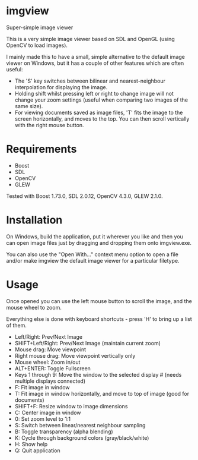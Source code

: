 # imgview
Super-simple image viewer

This is a very simple image viewer based on SDL and OpenGL (using OpenCV to load images).

I mainly made this to have a small, simple alternative to the default image viewer on Windows, but it has a couple of other features which are often useful:
* The 'S' key switches between bilinear and nearest-neighbour interpolation for displaying the image.
* Holding shift whilst pressing left or right to change image will not change your zoom settings (useful when comparing two images of the same size).
* For viewing documents saved as image files, 'T' fits the image to the screen horizontally, and moves to the top. You can then scroll vertically with the right mouse button.

# Requirements

* Boost
* SDL 
* OpenCV
* GLEW

Tested with Boost 1.73.0, SDL 2.0.12, OpenCV 4.3.0, GLEW 2.1.0.

# Installation

On Windows, build the application, put it wherever you like and then you can open image files just by dragging and dropping them onto imgview.exe.

You can also use the "Open With..." context menu option to open a file and/or make imgview the default image viewer for a particular filetype.

# Usage

Once opened you can use the left mouse button to scroll the image, and the mouse wheel to zoom.

Everything else is done with keyboard shortcuts - press 'H' to bring up a list of them.

* Left/Right: Prev/Next Image
* SHIFT+Left/Right: Prev/Next Image (maintain current zoom)
* Mouse drag: Move viewpoint
* Right mouse drag: Move viewpoint vertically only
* Mouse wheel: Zoom in/out
* ALT+ENTER: Toggle Fullscreen
* Keys 1 through 9: Move the window to the selected display # (needs multiple displays connected)
* F: Fit image in window
* T: Fit image in window horizontally, and move to top of image (good for documents)
* SHIFT+F: Resize window to image dimensions
* C: Center image in window
* 0: Set zoom level to 1:1
* S: Switch between linear/nearest neighbour sampling
* B: Toggle transparency (alpha blending)
* K: Cycle through background colors (gray/black/white)
* H: Show help
* Q: Quit application

